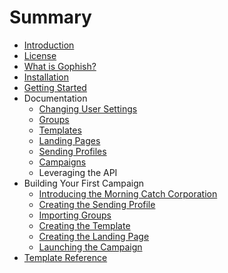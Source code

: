 # Summary

* [Introduction](README.md)
* [License](license.md)
* [What is Gophish?](what_is_gophish.md)
* [Installation](installation.md)
* [Getting Started](getting_started.md)
* Documentation
   * [Changing User Settings](documentation/changing_user_settings.md)
   * [Groups](documentation/groups.md)
   * [Templates](documentation/templates.md)
   * [Landing Pages](documentation/landing_pages.md)
   * [Sending Profiles](documentation/sending_profiles.md)
   * [Campaigns](documentation/campaigns.md)
   * Leveraging the API
* Building Your First Campaign
   * [Introducing the Morning Catch Corporation](campaign/introducing_the_morning_catch_corporation.md)
   * [Creating the Sending Profile](campaign/creating_the_sending_profile.md)
   * [Importing Groups](campaign/importing_groups.md)
   * [Creating the Template](campaign/creating_the_template.md)
   * [Creating the Landing Page](campaign/creating_the_landing_page.md)
   * [Launching the Campaign](campaign/launching_the_campaign.md)
* [Template Reference](template_reference.md)


